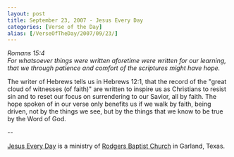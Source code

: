 ```yaml
---
layout: post
title: September 23, 2007 - Jesus Every Day
categories: [Verse of the Day]
alias: [/VerseOfTheDay/2007/09/23/]
---
```


_Romans 15:4  
For whatsoever things were written aforetime were written for our
learning, that we through patience and comfort of the scriptures
might have hope._

The writer of Hebrews tells us in Hebrews 12:1, that the record of
the "great cloud of witnesses (of faith)" are written to inspire us
as Christians to resist sin and to reset our focus on surrendering to
our Savior, all by faith. The hope spoken of in our verse only
benefits us if we walk by faith, being driven, not by the things we
see, but by the things that we know to be true by the Word of God.

 --

<a href=http://jesuseveryday.net>Jesus Every Day</a> is a ministry of <a href=http://rodgersbaptist.net>Rodgers Baptist Church</a> in Garland, Texas.
